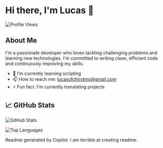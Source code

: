 # Hi there, I'm Lucas 👋

![Profile Views](https://komarev.com/ghpvc/?username=Lucasofchirstms&color=blueviolet)

## About Me

I'm a passionate developer who loves tackling challenging problems and learning new technologies. I'm committed to writing clean, efficient code and continuously improving my skills.

- 🌱 I’m currently learning scripting
- 📫 How to reach me: lucasofchirstms@gmail.com
- ⚡ Fun fact: I'm currently translating projects

## 📈 GitHub Stats

![GitHub Stats](https://github-readme-stats.vercel.app/api?username=Lucasofchirstms&show_icons=true&theme=radical)

![Top Languages](https://github-readme-stats.vercel.app/api/top-langs/?username=Lucasofchirstms&layout=compact&theme=radical)

Readme generated by Copilot. I am terrible at creating readme.
